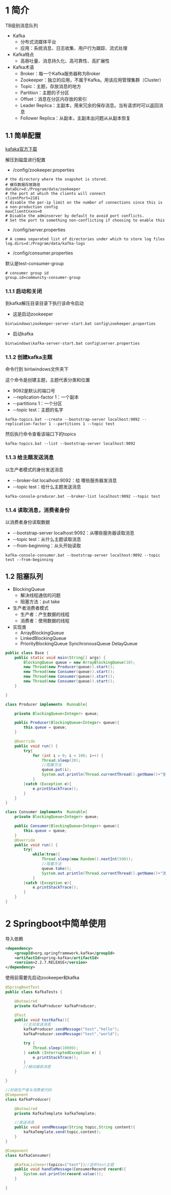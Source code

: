 # 1 简介

TB级别消息队列

- Kafka
  - 分布式流媒体平台
  - 应用：系统消息、日志收集、用户行为跟踪、流式处理
- Kafka特点
  - 高吞吐量、消息持久化、高可靠性、高扩展性
- Kafka术语
  - Broker：每一个Kafka服务器称为Broker
  - Zookeeper：独立的应用，不属于Kafka。用该应用管理集群（Cluster）
  - Topic：主题，存放消息的地方
  - Partition：主题的子分区
  - Offset：消息在分区内存放的索引
  - Leader Replica：主副本，用来冗余的保存消息。当有请求时可以返回消息
  - Follower Replica：从副本，主副本出问题从从副本恢复

## 1.1 简单配置

[kafaka官方下载](https://kafka.apache.org/downloads)

解压到磁盘进行配置

- /config/zookeeper.properties

```properties
# the directory where the snapshot is stored.
# 缓存数据存放路径
dataDir=d:/Program/data/zookeeper
# the port at which the clients will connect
clientPort=2181
# disable the per-ip limit on the number of connections since this is a non-production config
maxClientCnxns=0
# Disable the adminserver by default to avoid port conflicts.
# Set the port to something non-conflicting if choosing to enable this
```

- /config/server.properties

```properties
# A comma separated list of directories under which to store log files
log.dirs=d:/Program/data/kafka-logs
```

- /config/consumer.properties

默认是test-consumer-group

```properties
# consumer group id
group.id=community-consumer-group
```



### 1.1.1 启动和关闭

到kafka解压目录目录下执行该命令启动

- 这是启动zookeeper

```
bin\windows\zookeeper-server-start.bat config\zookeeper.properties
```

- 启动kafka

```
bin\windows\kafka-server-start.bat config\server.properties
```



### 1.1.2 创建kafka主题

命令行到 bin\windows文件夹下

这个命令是创建主题，主题代表分类和位置

- 9092是默认的端口号
- --replication-factor 1：一个副本
- --partitions 1：一个分区
- --topic test：主题的名字

```
kafka-topics.bat --create --bootstrap-server localhost:9092 --replication-factor 1 --partitions 1 --topic test
```

然后执行命令查看该端口下的topics

```
kafka-topics.bat --list --bootstrap-server localhost:9092
```

### 1.1.3 给主题发送消息

以生产者模式的身份发送消息

- --broker-list localhost:9092：给 哪些服务器发消息
- --topic test：给什么主题发送消息

```
kafka-console-producer.bat --broker-list localhost:9092 --topic test
```



### 1.1.4 读取消息，消费者身份

以消费者身份读取数据

- --bootstrap-server localhost:9092：从哪些服务器读取消息
- --topic test：从什么主题读取消息
- --from-beginning：从头开始读取

```
kafka-console-consumer.bat --bootstrap-server localhost:9092 --topic test --from-beginning
```



## 1.2 阻塞队列

- BlockingQueue
  - 解决线程通信的问题
  - 阻塞方法：put take
- 生产者消费者模式
  - 生产者：产生数据的线程
  - 消费者：使用数据的线程
- 实现类
  - ArrayBlockingQueue
  - LinkedBlockingQueue
  - PriorityBlockingQueue SynchronousQueue DelayQueue

```java
public class Base {
    public static void main(String[] args) {
        BlockingQueue queue = new ArrayBlockingQueue(10);
        new Thread(new Producer(queue)).start();
        new Thread(new Consumer(queue)).start();
        new Thread(new Consumer(queue)).start();
        new Thread(new Consumer(queue)).start();
    }

}

class Producer implements  Runnable{

    private BlockingQueue<Integer> queue;

    public Producer(BlockingQueue<Integer> queue){
        this.queue = queue;
    }

    @Override
    public void run() {
        try{
            for (int i = 0; i < 100; i++) {
                Thread.sleep(20);
                //阻塞方法
                queue.put(i);
                System.out.println(Thread.currentThread().getName()+"生产了"+i+"："+queue.size());
            }
        }catch (Exception e){
            e.printStackTrace();
        }
    }
}

class Consumer implements  Runnable{
    private BlockingQueue<Integer> queue;

    public Consumer(BlockingQueue<Integer> queue){
        this.queue = queue;
    }
    @Override
    public void run() {
        try{
            while(true){
                Thread.sleep(new Random().nextInt(500));
                //阻塞方法
                queue.take();
                System.out.println(Thread.currentThread().getName()+"消费了"+queue.size());
            }
        }catch (Exception e){
            e.printStackTrace();
        }
    }
}
```



# 2 Springboot中简单使用

导入依赖

```xml
<dependency>
    <groupId>org.springframework.kafka</groupId>
    <artifactId>spring-kafka</artifactId>
    <version>2.2.7.RELEASE</version>
</dependency>
```

使用前需要先启动zookeeper和kafka

```java
@SpringBootTest
public class KafkaTests {

    @Autowired
    private KafkaProducer kafkaProducer;

    @Test
    public void testKafka(){
        //主动发送消息
        kafkaProducer.sendMessage("test","hello");
        kafkaProducer.sendMessage("test","world");

        try {
            Thread.sleep(10000);
        } catch (InterruptedException e) {
            e.printStackTrace();
        }
        //被动接收消息
    }

}

//封装生产者与消费者代码
@Component
class KafkaProducer{

    @Autowired
    private KafkaTemplate kafkaTemplate;

    //发送消息
    public void sendMessage(String topic,String content){
        kafkaTemplate.send(topic,content);
    }
}

@Component
class KafkaConsumer{

    @KafkaListener(topics={"test"})//监听test主题
    public void handleMessage(ConsumerRecord record){
        System.out.println(record.value());
    }

}
```

